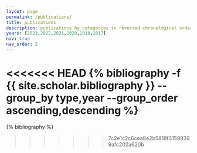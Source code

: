 ```yaml
---
layout: page
permalink: /publications/
title: publications
description: publications by categories in reversed chronological order. generated by jekyll-scholar.<br> note&#58 * indicates equal contributions. † indicates that the author ordering is alphabetical.
years: [2023,2022,2021,2020,2018,2017]
nav: true
nav_order: 2
---
```


<!-- _pages/publications.md -->
<div class="publications">

<<<<<<< HEAD
{% bibliography -f {{ site.scholar.bibliography }} --group_by type,year --group_order ascending,descending %}
=======
{% bibliography %}
>>>>>>> 7c2e1c2c6cea8e2b5818f31598399afc202a620b

</div>
